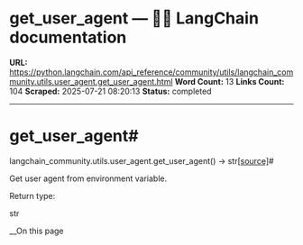 # get_user_agent — 🦜🔗 LangChain  documentation

**URL:** https://python.langchain.com/api_reference/community/utils/langchain_community.utils.user_agent.get_user_agent.html
**Word Count:** 13
**Links Count:** 104
**Scraped:** 2025-07-21 08:20:13
**Status:** completed

---

# get\_user\_agent\#

langchain\_community.utils.user\_agent.get\_user\_agent\(\) → str[\[source\]](https://python.langchain.com/api_reference/_modules/langchain_community/utils/user_agent.html#get_user_agent)\#     

Get user agent from environment variable.

Return type:     

str

__On this page